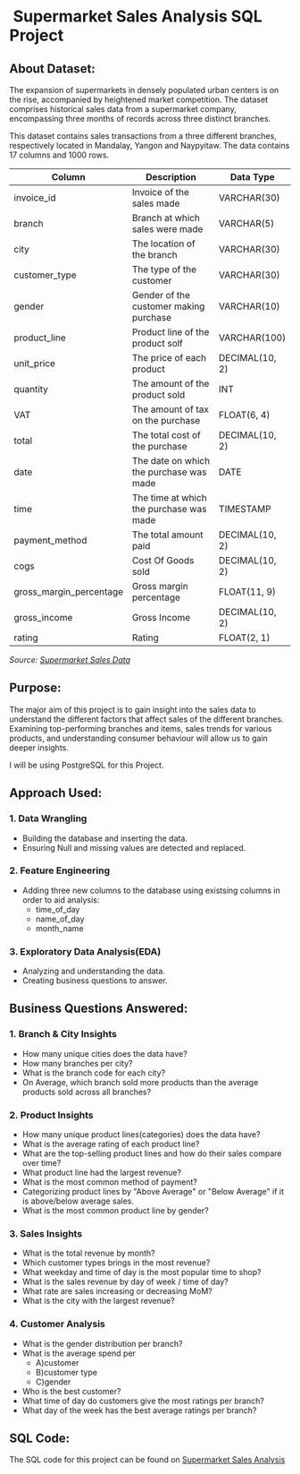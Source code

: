 <h1>&nbsp;Supermarket Sales Analysis SQL Project</h1>
<h2>About Dataset:</h2>
<p>The expansion of supermarkets in densely populated urban centers is on the rise, accompanied by heightened market competition. The dataset comprises historical sales data from a supermarket company, encompassing three months of records across three distinct branches.</p>
<p>This dataset contains sales transactions from a three different branches, respectively located in Mandalay, Yangon and Naypyitaw. The data contains 17 columns and 1000 rows.</p>
<table>
<thead>
<tr>
<th>Column</th>
<th>Description</th>
<th>Data Type</th>
</tr>
</thead>
<tbody>
<tr>
<td>invoice_id</td>
<td>Invoice of the sales made</td>
<td>VARCHAR(30)</td>
</tr>
<tr>
<td>branch</td>
<td>Branch at which sales were made</td>
<td>VARCHAR(5)</td>
</tr>
<tr>
<td>city</td>
<td>The location of the branch</td>
<td>VARCHAR(30)</td>
</tr>
<tr>
<td>customer_type</td>
<td>The type of the customer</td>
<td>VARCHAR(30)</td>
</tr>
<tr>
<td>gender</td>
<td>Gender of the customer making purchase</td>
<td>VARCHAR(10)</td>
</tr>
<tr>
<td>product_line</td>
<td>Product line of the product solf</td>
<td>VARCHAR(100)</td>
</tr>
<tr>
<td>unit_price</td>
<td>The price of each product</td>
<td>DECIMAL(10, 2)</td>
</tr>
<tr>
<td>quantity</td>
<td>The amount of the product sold</td>
<td>INT</td>
</tr>
<tr>
<td>VAT</td>
<td>The amount of tax on the purchase</td>
<td>FLOAT(6, 4)</td>
</tr>
<tr>
<td>total</td>
<td>The total cost of the purchase</td>
<td>DECIMAL(10, 2)</td>
</tr>
<tr>
<td>date</td>
<td>The date on which the purchase was made</td>
<td>DATE</td>
</tr>
<tr>
<td>time</td>
<td>The time at which the purchase was made</td>
<td>TIMESTAMP</td>
</tr>
<tr>
<td>payment_method</td>
<td>The total amount paid</td>
<td>DECIMAL(10, 2)</td>
</tr>
<tr>
<td>cogs</td>
<td>Cost Of Goods sold</td>
<td>DECIMAL(10, 2)</td>
</tr>
<tr>
<td>gross_margin_percentage</td>
<td>Gross margin percentage</td>
<td>FLOAT(11, 9)</td>
</tr>
<tr>
<td>gross_income</td>
<td>Gross Income</td>
<td>DECIMAL(10, 2)</td>
</tr>
<tr>
<td>rating</td>
<td>Rating</td>
<td>FLOAT(2, 1)</td>
</tr>
</tbody>
</table>
<p><em>Source: <a href="https://www.kaggle.com/datasets/aungpyaeap/supermarket-sales/data">Supermarket Sales Data</a></em></p>
<h2 data-selectable-paragraph="">Purpose:</h2>
<p>The major aim of this project is to gain insight into the sales data to understand the different factors that affect sales of the different branches. Examining top-performing branches and items, sales trends for various products, and understanding consumer behaviour will allow us to gain deeper insights.&nbsp;</p>
<p>I will be using&nbsp;PostgreSQL for this Project.</p>
<h2 data-selectable-paragraph="">Approach Used:</h2>
<h3>1. Data Wrangling</h3>
<ul>
<li>Building the database and inserting the data.</li>
<li>Ensuring Null and missing values are detected and replaced.</li>
</ul>
<h3>2. Feature Engineering</h3>
<ul>
<li>Adding three new columns to the database using existsing columns in order to aid analysis:
<ul>
<li>time_of_day</li>
<li>name_of_day</li>
<li>month_name</li>
</ul>
</li>
</ul>
<h3>3. Exploratory Data Analysis(EDA)</h3>
<ul>
<li>Analyzing and understanding the data.</li>
<li>Creating business questions to answer.</li>
</ul>
<h2 data-selectable-paragraph="">Business Questions Answered:</h2>
<h3>1.&nbsp;Branch &amp; City Insights&nbsp;</h3>
<ul>
<li>How many unique cities does the data have?</li>
<li>How many branches per city?</li>
<li>What is the branch code for each city?</li>
<li>On Average, which branch sold more products than the average products sold across all branches?</li>
</ul>
<h3>2.&nbsp;Product Insights</h3>
<ul>
<li>How many unique product lines(categories) does the data have?</li>
<li>What is the average rating of each product line?</li>
<li>What are the top-selling product lines and how do their sales compare over time?</li>
<li>What product line had the largest revenue?</li>
<li>What is the most common method of payment?</li>
<li>Categorizing product lines by "Above Average" or "Below Average" if it is above/below average sales.</li>
<li>What is the most common product line by gender?</li>
</ul>
<h3>3. Sales Insights</h3>
<ul>
<li>What is the total revenue by month?</li>
<li>Which customer types brings in the most revenue?</li>
<li>What weekday and time of day is the most popular time to shop?</li>
<li>What is the sales revenue by day of week / time of day?</li>
<li>What rate are sales increasing or decreasing MoM?</li>
<li>What is the city with the largest revenue?</li>
</ul>
<h3>4.&nbsp;Customer Analysis</h3>
<ul>
<li>What is the gender distribution per branch?</li>
<li>What is the average spend per
<ul>
<li>A)customer</li>
<li>B)customer type</li>
<li>C)gender</li>
</ul>
</li>
<li>Who is the best customer?</li>
<li>What time of day do customers give the most ratings per branch?</li>
<li>What day of the week has the best average ratings per branch?</li>
</ul>
<h2>SQL Code:</h2>
<p>The SQL code for this project can be found on <a href="https://github.com/GGPortfolio/DataAnalysis/blob/main/Supermarket%20Sales%20Analysis.sql">Supermarket Sales Analysis</a></p>
